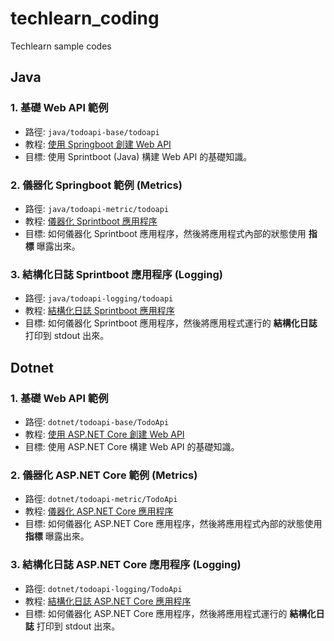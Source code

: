 # techlearn_coding

Techlearn sample codes

## Java

### 1. 基礎 Web API 範例

- 路徑: `java/todoapi-base/todoapi`
- 教程: [使用 Springboot 創建 Web API](https://erhwenkuo.github.io/coding/java/backend/base/web-api-base/)
- 目標: 使用 Sprintboot (Java) 構建 Web API 的基礎知識。

### 2. 儀器化 Springboot 範例 (Metrics)

- 路徑: `java/todoapi-metric/todoapi`
- 教程: [儀器化 Sprintboot 應用程序](https://erhwenkuo.github.io/coding/java/backend/metric/web-api-metric/)
- 目標: 如何儀器化 Sprintboot 應用程序，然後將應用程式內部的狀態使用 **指標** 曝露出來。

### 3. 結構化日誌 Sprintboot 應用程序 (Logging)

- 路徑: `java/todoapi-logging/todoapi`
- 教程: [結構化日誌 Sprintboot 應用程序](https://erhwenkuo.github.io/coding/java/backend/logging/web-api-logging/)
- 目標: 如何儀器化 Sprintboot 應用程序，然後將應用程式運行的 **結構化日誌** 打印到 stdout 出來。

## Dotnet

### 1. 基礎 Web API 範例

- 路徑: `dotnet/todoapi-base/TodoApi`
- 教程: [使用 ASP.NET Core 創建 Web API](https://erhwenkuo.github.io/coding/dotnet/backend/base/web-api-base/)
- 目標: 使用 ASP.NET Core 構建 Web API 的基礎知識。

### 2. 儀器化 ASP.NET Core 範例 (Metrics)

- 路徑: `dotnet/todoapi-metric/TodoApi`
- 教程: [儀器化 ASP.NET Core 應用程序](https://erhwenkuo.github.io/coding/dotnet/backend/metric/web-api-metric/)
- 目標: 如何儀器化 ASP.NET Core 應用程序，然後將應用程式內部的狀態使用 **指標** 曝露出來。

### 3. 結構化日誌 ASP.NET Core 應用程序 (Logging)

- 路徑: `dotnet/todoapi-logging/TodoApi`
- 教程: [結構化日誌 ASP.NET Core 應用程序](https://erhwenkuo.github.io/coding/dotnet/backend/logging/web-api-logging/)
- 目標: 如何儀器化 ASP.NET Core 應用程序，然後將應用程式運行的 **結構化日誌** 打印到 stdout 出來。